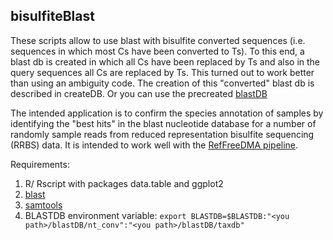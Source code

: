 ## bisulfiteBlast

These scripts allow to use blast with bisulfite converted sequences (i.e. sequences in which most Cs have been converted to Ts).
To this end, a blast db is created in which all Cs have been replaced by Ts and also in the query sequences all Cs are replaced by Ts. This turned out to work better than using an ambiguity code.
The creation of this "converted" blast db is described in createDB. Or you can use the precreated [blastDB](http://www.biomedical-sequencing.at/bocklab/papers/klughammer2015/resources/blastDB.tar.gz)

The intended application is to confirm the species annotation of samples by identifying the "best hits" in the blast nucleotide database for a number of randomly sample reads from reduced representation bisulfite sequencing (RRBS) data. It is intended to work well with the [RefFreeDMA pipeline](https://github.com/jklughammer/RefFreeDMA). 

Requirements:
1. R/ Rscript with packages data.table and ggplot2
2. [blast](https://ftp.ncbi.nlm.nih.gov/blast/executables/blast+/LATEST/)
3. [samtools](http://www.htslib.org/download/)
4. BLASTDB environment variable: `export BLASTDB=$BLASTDB:"<you path>/blastDB/nt_conv":"<you path>/blastDB/taxdb"`

